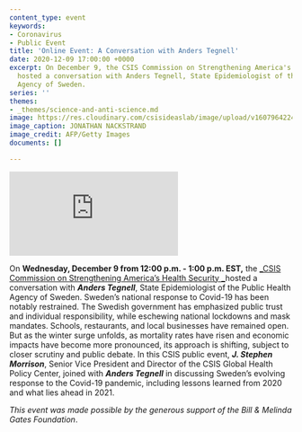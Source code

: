 ```yaml
---
content_type: event
keywords:
- Coronavirus
- Public Event
title: 'Online Event: A Conversation with Anders Tegnell'
date: 2020-12-09 17:00:00 +0000
excerpt: On December 9, the CSIS Commission on Strengthening America's Health security
  hosted a conversation with Anders Tegnell, State Epidemiologist of the Public Health
  Agency of Sweden.
series: ''
themes:
- _themes/science-and-anti-science.md
image: https://res.cloudinary.com/csisideaslab/image/upload/v1607964224/health-commission/GettyImages-1212458818_1_pvuoqi.jpg
image_caption: JONATHAN NACKSTRAND
image_credit: AFP/Getty Images
documents: []

---
```

<div class="video-wrapper post-feature-video"> <iframe allow="autoplay; encrypted-media" allowfullscreen="" frameborder="0" title="" src="https://www.youtube.com/embed/15ikQ1BAHU0"></iframe></div>

On **Wednesday, December 9 from 12:00 p.m. - 1:00 p.m. EST,** the [_CSIS Commission on Strengthening America’s Health Security _](https://healthsecurity.csis.org/)hosted a conversation with **_Anders Tegnell_**, State Epidemiologist of the Public Health Agency of Sweden. Sweden’s national response to Covid-19 has been notably restrained. The Swedish government has emphasized public trust and individual responsibility, while eschewing national lockdowns and mask mandates. Schools, restaurants, and local businesses have remained open. But as the winter surge unfolds, as mortality rates have risen and economic impacts have become more pronounced, its approach is shifting, subject to closer scrutiny and public debate. In this CSIS public event, **_J. Stephen Morrison_**, Senior Vice President and Director of the CSIS Global Health Policy Center, joined with **_Anders Tegnell_** in discussing Sweden’s evolving response to the Covid-19 pandemic, including lessons learned from 2020 and what lies ahead in 2021.

_This event was made possible by the generous support of the Bill & Melinda Gates Foundation_.